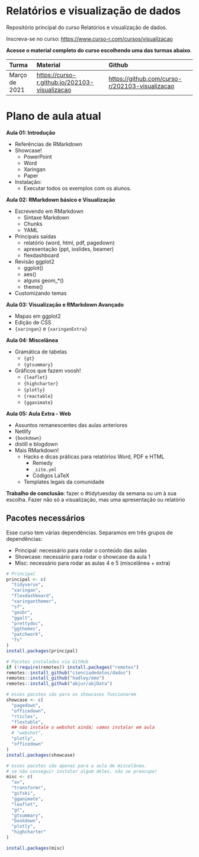 
# Relatórios e visualização de dados

<!-- README.md is generated from README.Rmd. Please edit that file -->

Repositório principal do curso Relatórios e visualização de dados.

Inscreva-se no curso: <https://www.curso-r.com/cursos/visualizacao>

**Acesse o material completo do curso escolhendo uma das turmas
abaixo**.

| Turma         | Material                                        | Github                                           |
|:--------------|:------------------------------------------------|:-------------------------------------------------|
| Março de 2021 | <https://curso-r.github.io/202103-visualizacao> | <https://github.com/curso-r/202103-visualizacao> |

# Plano de aula atual

**Aula 01: Introdução**

-   Referências de RMarkdown
-   Showcase!
    -   PowerPoint
    -   Word
    -   Xaringan
    -   Paper
-   Instalação:
    -   Executar todos os exemplos com os alunos.

**Aula 02: RMarkdown básico e Visualização**

-   Escrevendo em RMarkdown
    -   Sintaxe Markdown
    -   Chunks
    -   YAML
-   Principais saídas
    -   relatório (word, html, pdf, pagedown)
    -   apresentação (ppt, ioslides, beamer)
    -   flexdashboard
-   Revisão ggplot2
    -   ggplot()
    -   aes()
    -   alguns geom\_\*()
    -   theme()
-   Customizando temas

**Aula 03: Visualização e RMarkdown Avançado**

-   Mapas em ggplot2
-   Edição de CSS
-   `{xaringan}` e `{xaringanExtra}`

**Aula 04: Miscelânea**

-   Gramática de tabelas
    -   `{gt}`
    -   `{gtsummary}`
-   Gráficos que fazem voosh!
    -   `{leaflet}`
    -   `{highcharter}`
    -   `{plotly}`
    -   `{reactable}`
    -   `{gganimate}`

**Aula 05: Aula Extra - Web**

-   Assuntos remanescentes das aulas anteriores
-   Netlify
-   `{bookdown}`
-   distill e blogdown
-   Mais RMarkdown!
    -   Hacks e dicas práticas para relatórios Word, PDF e HTML
        -   Remedy
        -   `_site.yml`
        -   Códigos LaTeX
    -   Templates legais da comunidade

**Trabalho de conclusão**: fazer o \#tidytuesday da semana ou um à sua
escolha. Fazer não só a visualização, mas uma apresentação ou relatório

## Pacotes necessários

Esse curso tem várias dependências. Separamos em três grupos de
dependências:

-   Principal: necessário para rodar o conteúdo das aulas
-   Showcase: necessário para rodar o showcase da aula 1
-   Misc: necessário para rodar as aulas 4 e 5 (miscelânea + extra)

``` r
# Principal
principal <- c(
  "tidyverse",
  "xaringan",
  "flexdashboard",
  "xaringanthemer",
  "sf",
  "geobr",
  "ggalt",
  "prettydoc",
  "ggthemes",
  "patchwork",
  "fs"
)
install.packages(principal)

# Pacotes instalados via GitHub
if (!require(remotes)) install.packages("remotes")
remotes::install_github("cienciadedatos/dados")
remotes::install_github("hadley/emo")
remotes::install_github("abjur/abjData")

# esses pacotes são para os showcases funcionarem
showcase <- c(
  "pagedown",
  "officedown",
  "rticles",
  "flextable",
  ## não instale o webshot ainda; vamos instalar em aula
  # "webshot",
  "plotly",
  "officedown"
)
install.packages(showcase)

# esses pacotes são apenas para a aula de miscelânea.
# se não conseguir instalar algum deles, não se preocupe!
misc <- c(
  "av", 
  "transformr", 
  "gifski",
  "gganimate",
  "leaflet",
  "gt",
  "gtsummary",
  "bookdown",
  "plotly",
  "highcharter"
)

install.packages(misc)
```
